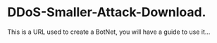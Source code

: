 # DDoS-Smaller-Attack-Download.
This is a URL used to create a BotNet, you will have a guide to use it...
